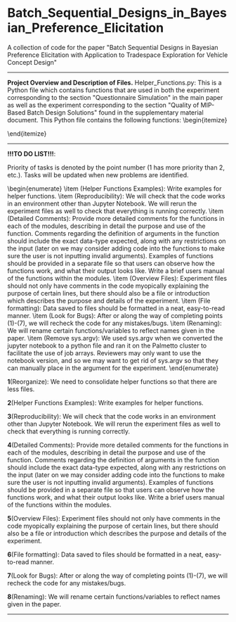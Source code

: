 # Batch_Sequential_Designs_in_Bayesian_Preference_Elicitation
A collection of code for the paper "Batch Sequential Designs in Bayesian Preference Elicitation with Application to Tradespace Exploration for Vehicle Concept Design" 

-----
**Project Overview and Description of Files.**
Helper_Functions.py: This is a Python file which contains functions that are used in both the experiment corresponding to the section "Questionnaire Simulation" in the main paper as well as the experiment corresponding to the section "Quality of MIP-Based Batch Design Solutions" found in the supplementary material document. This Python file contains the following functions:
\begin{itemize}

\end{itemize}

-----
**!!!TO DO LIST!!!**: <br />

Priority of tasks is denoted by the point number (1 has more priority than 2, etc.). Tasks will be updated when new problems are identified.

\begin{enumerate}
  \item (Helper Functions Examples): Write examples for helper functions.
  \item (Reproducibility): We will check that the code works in an environment other than Jupyter Notebook. We will rerun the experiment files as well to check that everything is running correctly.
  \item (Detailed Comments): Provide more detailed comments for the functions in each of the modules, describing in detail the purpose and use of the function. Comments regarding the definition of arguments in the function should include the exact data-type expected, along with any restrictions on the input (later on we may consider adding code into the functions to make sure the user is not inputting invalid arguments). Examples of functions should be provided in a separate file so that users can observe how the functions work, and what their output looks like. Write a brief users manual of the functions within the modules.
  \item (Overview Files): Experiment files should not only have comments in the code myopically explaining the purpose of certain lines, but there should also be a file or introduction which describes the purpose and details of the experiment.
  \item (File formatting): Data saved to files should be formatted in a neat, easy-to-read manner.
  \item (Look for Bugs): After or along the way of completing points (1)-(7), we will recheck the code for any mistakes/bugs.
  \item (Renaming): We will rename certain functions/variables to reflect names given in the paper.
  \item (Remove sys.argv): We used sys.argv when we converted the jupyter notebook to a python file and ran it on the Palmetto cluster to facilitate the use of job arrays. Reviewers may only want to use the notebook version, and so we may want to get rid of sys.argv so that they can manually place in the argument for the experiment.
\end{enumerate}

**1**(Reorganize): We need to consolidate helper functions so that there are less files.

**2**(Helper Functions Examples): Write examples for helper functions.

**3**(Reproducibility): We will check that the code works in an environment other than Jupyter Notebook. We will rerun the experiment files as well to check that everything is running correctly.

**4**(Detailed Comments): Provide more detailed comments for the functions in each of the modules, describing in detail the purpose and use of the function. Comments regarding the definition of arguments in the function should include the exact data-type expected, along with any restrictions on the input (later on we may consider adding code into the functions to make sure the user is not inputting invalid arguments). Examples of functions should be provided in a separate file so that users can observe how the functions work, and what their output looks like. Write a brief users manual of the functions within the modules.

**5**(Overview Files): Experiment files should not only have comments in the code myopically explaining the purpose of certain lines, but there should also be a file or introduction which describes the purpose and details of the experiment.

**6**(File formatting): Data saved to files should be formatted in a neat, easy-to-read manner.

**7**(Look for Bugs): After or along the way of completing points (1)-(7), we will recheck the code for any mistakes/bugs.

**8**(Renaming): We will rename certain functions/variables to reflect names given in the paper.

-----
